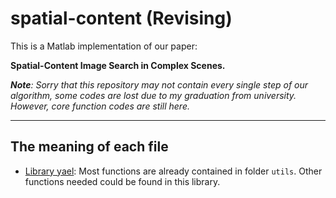 # spatial-content (Revising)
This is a Matlab implementation of our paper: 

**Spatial-Content Image Search in Complex Scenes.**

***Note**: Sorry that this repository may not contain every single step of our algorithm, some codes are lost due to my graduation from university. However, core function codes are still here.*
***

## The meaning of each file



* [Library yael][1]: Most functions are already contained in folder `utils`. Other functions needed could be found in this library.




[1]: https://gforge.inria.fr/projects/yael/ "yael home"
